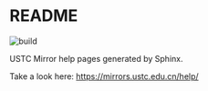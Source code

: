 README
=======

![build](https://github.com/ustclug/mirrorhelp/workflows/build/badge.svg)

USTC Mirror help pages generated by Sphinx.

Take a look here: https://mirrors.ustc.edu.cn/help/
